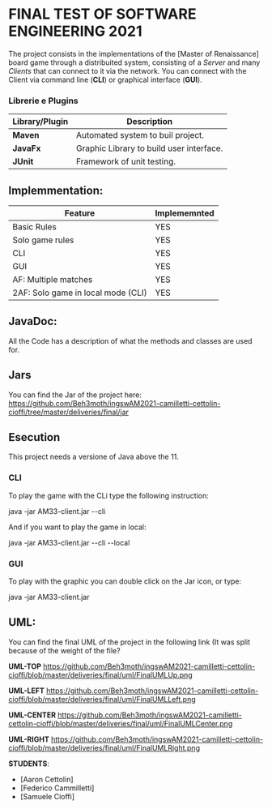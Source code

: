 # FINAL TEST OF SOFTWARE ENGINEERING 2021

The project consists in the implementations of the [Master of Renaissance] board game through a distribuited system, consisting of a _Server_ and many _Clients_ that can connect to it via the network.
You can connect with the Client via command line (__CLI__) or graphical interface (__GUI__).

### Librerie e Plugins
|Library/Plugin|Description|
|---------------|-----------|
|__Maven__|Automated system to buil project.|
|__JavaFx__|Graphic Library to build user interface.|
|__JUnit__|Framework of unit testing.|


## Implemmentation:

| Feature | Implememnted |
| ------- | ------------ |
| Basic Rules | YES |
| Solo game rules | YES |
| CLI | YES |
| GUI | YES |
| AF: Multiple matches | YES |
| 2AF: Solo game in local mode (CLI) | YES |

## JavaDoc:
All the Code has a description of what the methods and classes are used for.

## Jars
You can find the Jar of the project here: https://github.com/Beh3moth/ingswAM2021-camilletti-cettolin-cioffi/tree/master/deliveries/final/jar

## Esecution
This project needs a versione of Java above the 11.

### CLI
To play the game with the CLi type the following instruction:

java -jar AM33-client.jar --cli

And if you want to play the game in local:

java -jar AM33-client.jar --cli --local

### GUI

To play with the graphic you can double click on the Jar icon, or type:

java -jar AM33-client.jar

## UML:
You can find the final UML of the project in the following link (It was split because of the weight of the file?

__UML-TOP__  https://github.com/Beh3moth/ingswAM2021-camilletti-cettolin-cioffi/blob/master/deliveries/final/uml/FinalUMLUp.png

__UML-LEFT__ https://github.com/Beh3moth/ingswAM2021-camilletti-cettolin-cioffi/blob/master/deliveries/final/uml/FinalUMLLeft.png

__UML-CENTER__ https://github.com/Beh3moth/ingswAM2021-camilletti-cettolin-cioffi/blob/master/deliveries/final/uml/FinalUMLCenter.png

__UML-RIGHT__ https://github.com/Beh3moth/ingswAM2021-camilletti-cettolin-cioffi/blob/master/deliveries/final/uml/FinalUMLRight.png



__STUDENTS__:

- [Aaron Cettolin]
- [Federico Cammilletti]
- [Samuele Cioffi]
